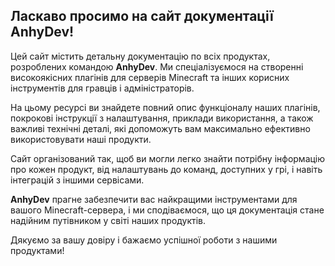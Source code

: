 ## Ласкаво просимо на сайт документації AnhyDev!

Цей сайт містить детальну документацію по всіх продуктах, розроблених командою **AnhyDev**. Ми спеціалізуємося на створенні високоякісних плагінів для серверів Minecraft та інших корисних інструментів для гравців і адміністраторів.

На цьому ресурсі ви знайдете повний опис функціоналу наших плагінів, покрокові інструкції з налаштування, приклади використання, а також важливі технічні деталі, які допоможуть вам максимально ефективно використовувати наші продукти.

Сайт організований так, щоб ви могли легко знайти потрібну інформацію про кожен продукт, від налаштувань до команд, доступних у грі, і навіть інтеграцій з іншими сервісами.

**AnhyDev** прагне забезпечити вас найкращими інструментами для вашого Minecraft-сервера, і ми сподіваємося, що ця документація стане надійним путівником у світі наших продуктів.

Дякуємо за вашу довіру і бажаємо успішної роботи з нашими продуктами!